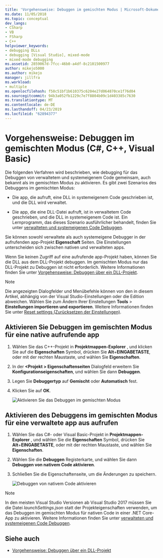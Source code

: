 ```yaml
---
title: 'Vorgehensweise: Debuggen im gemischten Modus | Microsoft-Dokumentation'
ms.date: 11/05/2018
ms.topic: conceptual
dev_langs:
- CSharp
- VB
- FSharp
- C++
helpviewer_keywords:
- debugging DLLs
- debugging [Visual Studio], mixed-mode
- mixed-mode debugging
ms.assetid: 2859067d-7fcc-46b0-a4df-8c2101500977
author: mikejo5000
ms.author: mikejo
manager: jillfra
ms.workload:
- multiple
ms.openlocfilehash: f58c51bf1b610375c6204e27d064870ce1f76d04
ms.sourcegitcommit: 94b3a052fb1229c7e7f8804b09c1d403385c7630
ms.translationtype: MT
ms.contentlocale: de-DE
ms.lasthandoff: 04/23/2019
ms.locfileid: "62894377"
---
```

# <a name="how-to-debug-in-mixed-mode-c-c-visual-basic"></a>Vorgehensweise: Debuggen im gemischten Modus (C#, C++, Visual Basic)

Die folgenden Verfahren wird beschrieben, wie debugging für das Debuggen von verwaltetem und systemeigenem Code gemeinsam, auch bekannt als im gemischten Modus zu aktivieren. Es gibt zwei Szenarios des Debuggens im gemischten Modus:

- Die app, die aufruft, eine DLL in systemeigenem Code geschrieben ist, und die DLL wird verwaltet.

- Die app, die eine DLL-Datei aufruft, ist in verwaltetem Code geschrieben, und die DLL in systemeigenem Code ist. Ein Lernprogramm, das dieses Szenario ausführlicher behandelt, finden Sie unter [verwalteten und systemeigenen Code Debuggen](../debugger/how-to-debug-managed-and-native-code.md).

Sie können sowohl verwaltete als auch systemeigene Debugger in der aufrufenden app-Projekt **Eigenschaft** Seiten. Die Einstellungen unterscheiden sich zwischen nativen und verwalteten apps.

Wenn Sie keinen Zugriff auf eine aufrufende app-Projekt haben, können Sie die DLL aus dem DLL-Projekt debuggen. Im gemischten Modus nur das DLL-Projekt zu Debuggen ist nicht erforderlich. Weitere Informationen finden Sie unter [Vorgehensweise: Debuggen über ein DLL-Projekt](../debugger/how-to-debug-from-a-dll-project.md).

> [!NOTE]
> Die angezeigten Dialogfelder und Menübefehle können von den in diesem Artikel, abhängig von der Visual Studio-Einstellungen oder die Edition abweichen. Wählen Sie zum Ändern Ihrer Einstellungen **Tools** > **Einstellungen importieren und exportieren**. Weitere Informationen finden Sie unter [Reset settings (Zurücksetzen der Einstellungen)](../ide/environment-settings.md#reset-settings).

## <a name="enable-mixed-mode-debugging-for-a-native-calling-app"></a>Aktivieren Sie Debuggen im gemischten Modus für eine native aufrufende app

1. Wählen Sie das C++-Projekt in **Projektmappen-Explorer** , und klicken Sie auf die **Eigenschaften** Symbol, drücken Sie **Alt**+**EINGABETASTE**, oder mit der rechten Maustaste, und wählen Sie **Eigenschaften**.

1. In der  **\<Projekt > Eigenschaftenseiten** Dialogfeld erweitern Sie **Konfigurationseigenschaften**, und wählen Sie dann **Debuggen**.

1. Legen Sie **Debuggertyp** auf **Gemischt** oder **Automatisch** fest.

1. Klicken Sie auf **OK**.

   ![Aktivieren Sie das Debuggen im gemischten Modus](../debugger/media/dbg-mixed-mode-from-native.png "Debuggen im gemischten Modus aktivieren")

## <a name="enable-mixed-mode-debugging-for-a-managed-calling-app"></a>Aktivieren des Debuggens im gemischten Modus für eine verwaltete app aus aufrufen

1. Wählen Sie das C#- oder Visual Basic-Projekt in **Projektmappen-Explorer** , und wählen Sie die **Eigenschaften** Symbol, drücken Sie **Alt**+**EINGABETASTE**, oder mit der rechten Maustaste, und wählen Sie **Eigenschaften**.

1. Wählen Sie die **Debuggen** Registerkarte, und wählen Sie dann **Debuggen von nativem Code aktivieren**.

1. Schließen Sie die Eigenschaftenseite, um die Änderungen zu speichern.

   ![Debuggen von nativem Code aktivieren](../debugger/media/dbg-mixed-mode-from-csharp.png "Debuggen von nativem Code aktivieren")

> [!NOTE]
> In den meisten Visual Studio Versionen ab Visual Studio 2017 müssen Sie die Datei *launchSettings.json* statt der Projekteigenschaften verwenden, um das Debuggen im gemischten Modus für nativen Code in einer .NET Core-App zu aktivieren. Weitere Informationen finden Sie unter [verwalteten und systemeigenen Code Debuggen](../debugger/how-to-debug-managed-and-native-code.md).

## <a name="see-also"></a>Siehe auch

- [Vorgehensweise: Debuggen über ein DLL-Projekt](../debugger/how-to-debug-from-a-dll-project.md)